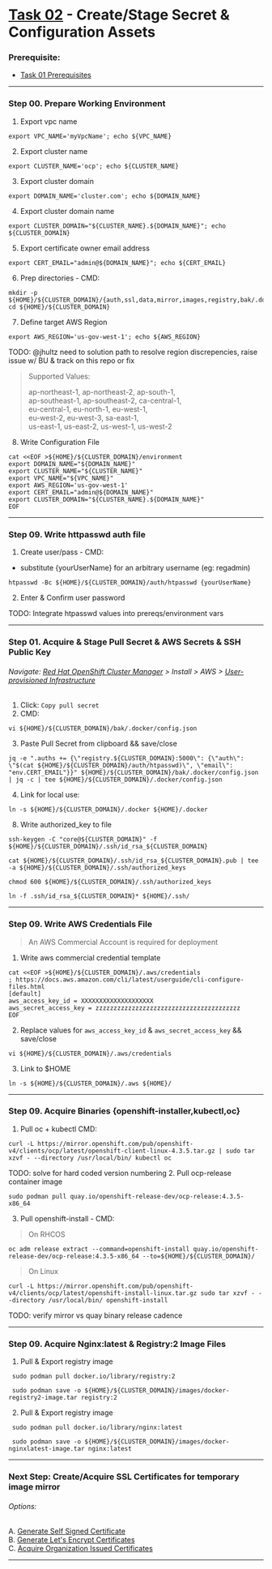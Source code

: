 # [Task 02](../tasks/artifacts/) - Create/Stage Secret & Configuration Assets
### Prerequisite:
  + [Task 01 Prerequisites]    
--------------------------------------------------------------------------------
### Step 00\. Prepare Working Environment
  1. Export vpc name
```
export VPC_NAME='myVpcName'; echo ${VPC_NAME} 
```
  2. Export cluster name
```
export CLUSTER_NAME='ocp'; echo ${CLUSTER_NAME} 
```
  3. Export cluster domain
```
export DOMAIN_NAME='cluster.com'; echo ${DOMAIN_NAME}
```
  4. Export cluster domain name
```
export CLUSTER_DOMAIN="${CLUSTER_NAME}.${DOMAIN_NAME}"; echo ${CLUSTER_DOMAIN}
```
  5. Export certificate owner email address
```
export CERT_EMAIL="admin@${DOMAIN_NAME}"; echo ${CERT_EMAIL}
```
  6. Prep directories - CMD: 
```
mkdir -p ${HOME}/${CLUSTER_DOMAIN}/{auth,ssl,data,mirror,images,registry,bak/.docker,.ssh,.aws,.docker} 
cd ${HOME}/${CLUSTER_DOMAIN}
```
  7. Define target AWS Region
```
export AWS_REGION='us-gov-west-1'; echo ${AWS_REGION} 
```
TODO: @jhultz need to solution path to resolve region discrepencies, raise issue w/ BU & track on this repo or fix
>   Supported Values:
>
>   ap-northeast-1, ap-northeast-2, ap-south-1,    
>   ap-southeast-1, ap-southeast-2, ca-central-1,    
>   eu-central-1, eu-north-1, eu-west-1,    
>   eu-west-2, eu-west-3, sa-east-1,    
>   us-east-1, us-east-2, us-west-1, us-west-2    
>   

  8. Write Configuration File
```
cat <<EOF >${HOME}/${CLUSTER_DOMAIN}/environment
export DOMAIN_NAME="${DOMAIN_NAME}"
export CLUSTER_NAME="${CLUSTER_NAME}"
export VPC_NAME="${VPC_NAME}"
export AWS_REGION='us-gov-west-1'
export CERT_EMAIL="admin@${DOMAIN_NAME}"
export CLUSTER_DOMAIN="${CLUSTER_NAME}.${DOMAIN_NAME}"
EOF
```

---------------------------------------------------------------------------------
### Step 09\. Write httpasswd auth file
  1. Create user/pass - CMD:
  - substitute {yourUserName} for an arbitrary username (eg: regadmin)
```
htpasswd -Bc ${HOME}/${CLUSTER_DOMAIN}/auth/htpasswd {yourUserName}
```
  2. Enter & Confirm user password

TODO: Integrate htpasswd values into prereqs/environment vars

---------------------------------------------------------------------------------
### Step 01\. Acquire & Stage Pull Secret & AWS Secrets & SSH Public Key
###### Navigate: [Red Hat OpenShift Cluster Manager] > Install > AWS > [User-provisioned Infrastructure]
  1. Click: `Copy pull secret`
  2. CMD: 
```
vi ${HOME}/${CLUSTER_DOMAIN}/bak/.docker/config.json
```
  3. Paste Pull Secret from clipboard && save/close
```
jq -e ".auths += {\"registry.${CLUSTER_DOMAIN}:5000\": {\"auth\": \"$(cat ${HOME}/${CLUSTER_DOMAIN}/auth/htpasswd)\", \"email\": "env.CERT_EMAIL"}}" ${HOME}/${CLUSTER_DOMAIN}/bak/.docker/config.json | jq -c | tee ${HOME}/${CLUSTER_DOMAIN}/.docker/config.json
```
  4. Link for local use:
```
ln -s ${HOME}/${CLUSTER_DOMAIN}/.docker ${HOME}/.docker
```

  8. Write authorized\_key to file
```
ssh-keygen -C "core@${CLUSTER_DOMAIN}" -f ${HOME}/${CLUSTER_DOMAIN}/.ssh/id_rsa_${CLUSTER_DOMAIN}
```
```
cat ${HOME}/${CLUSTER_DOMAIN}/.ssh/id_rsa_${CLUSTER_DOMAIN}.pub | tee -a ${HOME}/${CLUSTER_DOMAIN}/.ssh/authorized_keys
```
```
chmod 600 ${HOME}/${CLUSTER_DOMAIN}/.ssh/authorized_keys
```
```
ln -f .ssh/id_rsa_${CLUSTER_DOMAIN}* ${HOME}/.ssh/
```
---------------------------------------------------------------------------------
### Step 09\. Write AWS Credentials File
>   An AWS Commercial Account is required for deployment   

  1. Write aws commercial credential template
```
cat <<EOF >${HOME}/${CLUSTER_DOMAIN}/.aws/credentials
; https://docs.aws.amazon.com/cli/latest/userguide/cli-configure-files.html
[default]
aws_access_key_id = XXXXXXXXXXXXXXXXXXXX
aws_secret_access_key = zzzzzzzzzzzzzzzzzzzzzzzzzzzzzzzzzzzzzzzz
EOF
```
  2. Replace values for `aws_access_key_id` & `aws_secret_access_key` && save/close
```
vi ${HOME}/${CLUSTER_DOMAIN}/.aws/credentials
```
  3. Link to $HOME
```
ln -s ${HOME}/${CLUSTER_DOMAIN}/.aws ${HOME}/
```
---------------------------------------------------------------------------------
### Step 09\. Acquire Binaries {openshift-installer,kubectl,oc}
  1. Pull oc + kubectl CMD:    
```
curl -L https://mirror.openshift.com/pub/openshift-v4/clients/ocp/latest/openshift-client-linux-4.3.5.tar.gz | sudo tar xzvf - --directory /usr/local/bin/ kubectl oc
```
TODO: solve for hard coded version numbering
  2. Pull ocp-release container image
```
sudo podman pull quay.io/openshift-release-dev/ocp-release:4.3.5-x86_64
```
  3. Pull openshift-install - CMD:    
>   On RHCOS
```
oc adm release extract --command=openshift-install quay.io/openshift-release-dev/ocp-release:4.3.5-x86_64 --to=${HOME}/${CLUSTER_DOMAIN}/
```
>   On Linux
```
curl -L https://mirror.openshift.com/pub/openshift-v4/clients/ocp/latest/openshift-install-linux.tar.gz sudo tar xzvf - --directory /usr/local/bin/ openshift-install
```
TODO: verify mirror vs quay binary release cadence

---------------------------------------------------------------------------------
### Step 09\. Acquire Nginx:latest & Registry:2 Image Files
  1. Pull & Export registry image
```
 sudo podman pull docker.io/library/registry:2
```
```
 sudo podman save -o ${HOME}/${CLUSTER_DOMAIN}/images/docker-registry2-image.tar registry:2 
```
  2. Pull & Export registry image
```
 sudo podman pull docker.io/library/nginx:latest
```
```
 sudo podman save -o ${HOME}/${CLUSTER_DOMAIN}/images/docker-nginxlatest-image.tar nginx:latest
```

---------------------------------------------------------------------------------
### Next Step: Create/Acquire SSL Certificates for temporary image mirror
###### Options:
  A. [Generate Self Signed Certificate]    
  B. [Generate Let's Encrypt Certificates]    
  C. [Acquire Organization Issued Certificates]    

--------------------------------------------------------------------------------
[User-provisioned Infrastructure]:https://cloud.redhat.com/openshift/install/aws/user-provisioned
[Red Hat OpenShift Cluster Manager]:https://cloud.redhat.com/openshift/
[Example Success Message]:../tasks/registry/lib/install-config/oc_adm_success_example.txt
[Task 01 Prerequisites]:manual/01_Prerequisites.md
[Task 02 Stage Assets]:manual/02_StageAssets.md
[Task 03 Certificates]:manual/03_Certificates.md
[Task 04 Setup AWS VPC]:manual/04_SetupVPC.md
[Task 05 Configure Route53 DNS]:manual/05_Route53DNS.md
[Task 06 Setup Target Groups]:manual/06_TargetGroups.md
[Task 07 Setup Load Balancers]:manual/07_LoadBalancers.md
[Task 08 Setup Security Groups]:manual/08_SecurityGroups.md
[Task 09 Setup IAM Roles]:manual/09_IAMRoles.md
[Task 10 Image Registry Instance]:manual/10_ImageRegistryInstance.md
[Task 11 Image Registry Mirror & Services]:manual/11_ImageRegistryServices.md
[Task 12 Build Nodes]:manual/12_BuildNodes.md
[Task 13 Deploy]:manual/13_Deploy.md
[Generate Self Signed Certificate]:../tasks/certificates/SelfSigned.md
[Generate Let's Encrypt Certificates]:../tasks/certificates/LetsEncrypt.md
[Acquire Organization Issued Certificates]:../tasks/certificates/OrganizationIssued.md
